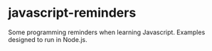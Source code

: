 # javascript-reminders

Some programming reminders when learning Javascript.
Examples designed to run in Node.js.